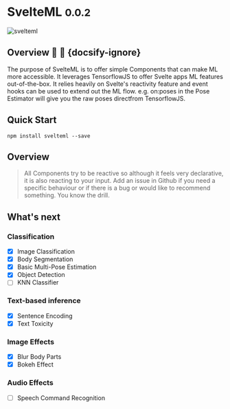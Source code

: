 # SvelteML <small>0.0.2</small>

![svelteml](https://github.com/john--kane/svelteml/blob/master/docs/_media/svelteml.png?raw=true)

## Overview 🤖 📖 {docsify-ignore}

The purpose of SvelteML is to offer simple Components that can make ML more accessible. It leverages TensorflowJS to offer Svelte apps ML features out-of-the-box. It relies heavily on Svelte's reactivity feature and event hooks can be used to extend out the ML flow. e.g. on:poses in the Pose Estimator will give you the raw poses directfrom TensorflowJS.

## Quick Start

    npm install svelteml --save

## Overview

> All Components try to be reactive so although it feels very declarative, it is also reacting to your input.
> Add an issue in Github if you need a specific behaviour or if there is a bug or would like to recommend something. You know the drill.

## What's next

### Classification

- [x] Image Classification
- [x] Body Segmentation
- [x] Basic Multi-Pose Estimation
- [x] Object Detection
- [ ] KNN Classifier

### Text-based inference

- [x] Sentence Encoding
- [x] Text Toxicity

### Image Effects

- [x] Blur Body Parts
- [x] Bokeh Effect

### Audio Effects

- [ ] Speech Command Recognition
